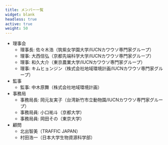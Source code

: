 ```yaml
---
title: メンバー一覧
widget: blank
headless: true
active: true
weight: 50
---
```

* 理事会
  * 理事長: 佐々木浩（筑紫女学園大学/IUCNカワウソ専門家グループ）
  * 理事: 大西信弘（京都先端科学大学/IUCNカワウソ専門家グループ）
  * 理事: 和久大介（東京農業大学/IUCNカワウソ専門家グループ）
  * 理事: キムヒョンジン（株式会社地域環境計画/IUCNカワウソ専門家グループ）
* 監事
  * 監事: 中木原舞（株式会社地域環境計画）
* 事務局
  * 事務局長: 岡元友実子（台湾新竹市立動物園/IUCNカワウソ専門家グループ）
  * 事務局員: 小口祐斗（京都大学）
  * 事務局員: 岡田その（東京大学）
* 顧問
  * 北出智美（TRAFFIC JAPAN）
  * 村田浩一（日本大学生物資源科学部）
